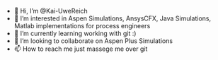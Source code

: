 - 👋 Hi, I’m @Kai-UweReich
- 👀 I’m interested in Aspen Simulations, AnsysCFX, Java Simulations, Matlab implementations for process engineers
- 🌱 I’m currently learning working with git :)
- 💞️ I’m looking to collaborate on Aspen Plus Simulations
- 📫 How to reach me just massege me over git

<!---
Kai-UweReich/Kai-UweReich is a ✨ special ✨ repository because its `README.md` (this file) appears on your GitHub profile.
You can click the Preview link to take a look at your changes.
--->
